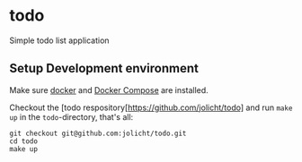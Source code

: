 # todo
Simple todo list application

## Setup Development environment
Make sure [docker](https://docs.docker.com/get-docker/) and 
[Docker Compose](https://docs.docker.com/compose/install/) are installed.

Checkout the [todo respository[https://github.com/jolicht/todo] 
and run `make up` in the `todo`-directory, that's all:

```shell script
git checkout git@github.com:jolicht/todo.git
cd todo
make up
```


